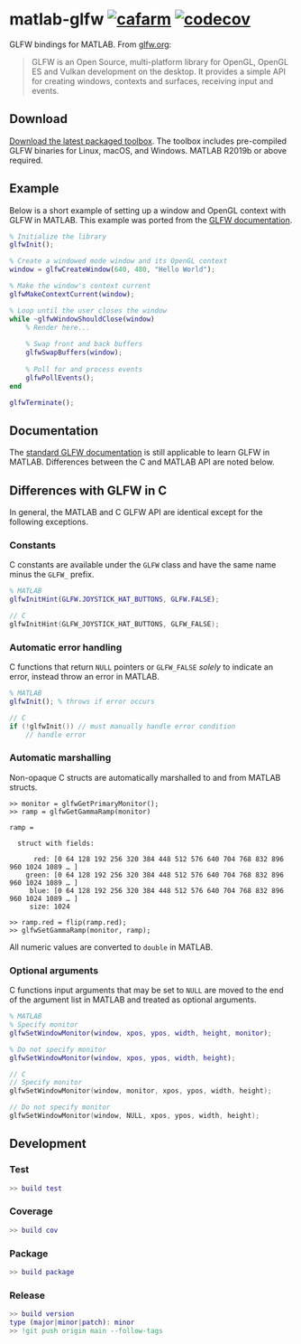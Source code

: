 # matlab-glfw [![cafarm](https://circleci.com/gh/cafarm/matlab-glfw.svg?style=svg)](https://app.circleci.com/pipelines/github/cafarm/matlab-glfw) [![codecov](https://codecov.io/gh/cafarm/matlab-glfw/branch/main/graph/badge.svg?token=IXB5XNSA10)](https://codecov.io/gh/cafarm/matlab-glfw)
GLFW bindings for MATLAB. From [glfw.org](https://www.glfw.org):

> GLFW is an Open Source, multi-platform library for OpenGL, OpenGL ES and Vulkan development on the desktop. It provides a simple API for creating windows, contexts and surfaces, receiving input and events.

## Download
[Download the latest packaged toolbox](http://github.com/cafarm/matlab-glfw/releases/latest/download/GLFW.mltbx). The toolbox includes pre-compiled GLFW binaries for Linux, macOS, and Windows. MATLAB R2019b or above required.

## Example
Below is a short example of setting up a window and OpenGL context with GLFW in MATLAB. This example was ported from the [GLFW documentation](https://www.glfw.org/documentation.html).
```matlab
% Initialize the library
glfwInit();

% Create a windowed mode window and its OpenGL context
window = glfwCreateWindow(640, 480, "Hello World");

% Make the window's context current
glfwMakeContextCurrent(window);

% Loop until the user closes the window
while ~glfwWindowShouldClose(window)
    % Render here...
    
    % Swap front and back buffers
    glfwSwapBuffers(window);
    
    % Poll for and process events
    glfwPollEvents();
end

glfwTerminate();
```

## Documentation
The [standard GLFW documentation](https://www.glfw.org/documentation.html) is still applicable to learn GLFW in MATLAB. Differences between the C and MATLAB API are noted below.

## Differences with GLFW in C
In general, the MATLAB and C GLFW API are identical except for the following exceptions.

### Constants
C constants are available under the `GLFW` class and have the same name minus the `GLFW_` prefix.

```matlab
% MATLAB
glfwInitHint(GLFW.JOYSTICK_HAT_BUTTONS, GLFW.FALSE);
```

```c
// C
glfwInitHint(GLFW_JOYSTICK_HAT_BUTTONS, GLFW_FALSE);
```

### Automatic error handling
C functions that return `NULL` pointers or `GLFW_FALSE` *solely* to indicate an error, instead throw an error in MATLAB.

```matlab
% MATLAB
glfwInit(); % throws if error occurs
```

```c
// C
if (!glfwInit()) // must manually handle error condition
    // handle error
```

### Automatic marshalling
Non-opaque C structs are automatically marshalled to and from MATLAB structs.

```
>> monitor = glfwGetPrimaryMonitor();
>> ramp = glfwGetGammaRamp(monitor)

ramp = 

  struct with fields:

      red: [0 64 128 192 256 320 384 448 512 576 640 704 768 832 896 960 1024 1089 … ]
    green: [0 64 128 192 256 320 384 448 512 576 640 704 768 832 896 960 1024 1089 … ]
     blue: [0 64 128 192 256 320 384 448 512 576 640 704 768 832 896 960 1024 1089 … ]
     size: 1024

>> ramp.red = flip(ramp.red);
>> glfwSetGammaRamp(monitor, ramp);
```

All numeric values are converted to `double` in MATLAB.

### Optional arguments
C functions input arguments that may be set to `NULL` are moved to the end of the argument list in MATLAB and treated as optional arguments.

```matlab
% MATLAB
% Specify monitor
glfwSetWindowMonitor(window, xpos, ypos, width, height, monitor);

% Do not specify monitor
glfwSetWindowMonitor(window, xpos, ypos, width, height);
```

```c
// C
// Specify monitor 
glfwSetWindowMonitor(window, monitor, xpos, ypos, width, height);

// Do not specify monitor
glfwSetWindowMonitor(window, NULL, xpos, ypos, width, height);
```

## Development
### Test
```matlab
>> build test
```

### Coverage
```matlab
>> build cov
```

### Package
```matlab
>> build package
```

### Release
```matlab
>> build version
type (major|minor|patch): minor
>> !git push origin main --follow-tags
```